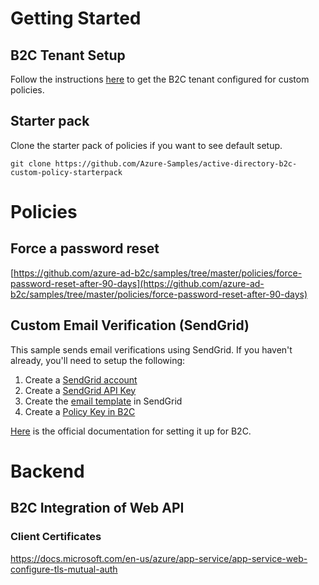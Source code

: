 

# Getting Started

## B2C Tenant Setup

Follow the instructions [here](https://docs.microsoft.com/en-us/azure/active-directory-b2c/custom-policy-get-started?tabs=applications) to get the B2C tenant configured for custom policies.


## Starter pack

Clone the starter pack of policies if you want to see default setup.

```git
git clone https://github.com/Azure-Samples/active-directory-b2c-custom-policy-starterpack
```

# Policies

## Force a password reset

[https://github.com/azure-ad-b2c/samples/tree/master/policies/force-password-reset-after-90-days](https://github.com/azure-ad-b2c/samples/tree/master/policies/force-password-reset-after-90-days)

## Custom Email Verification (SendGrid)

This sample sends email verifications using SendGrid. If you haven't already, you'll need to setup the following:

1. Create a [SendGrid account](https://docs.microsoft.com/en-us/azure/sendgrid-dotnet-how-to-send-email#create-a-sendgrid-account)
2. Create a [SendGrid API Key](https://docs.microsoft.com/en-us/azure/sendgrid-dotnet-how-to-send-email#to-find-your-sendgrid-api-key)
3. Create the [email template](https://docs.microsoft.com/en-us/azure/active-directory-b2c/custom-email#create-sendgrid-template) in SendGrid
4. Create a [Policy Key in B2C](https://docs.microsoft.com/en-us/azure/active-directory-b2c/custom-email#create-azure-ad-b2c-policy-key)


[Here](https://docs.microsoft.com/en-us/azure/active-directory-b2c/custom-email) is the official documentation for setting it up for B2C.

# Backend

## B2C Integration of Web API 

### Client Certificates
https://docs.microsoft.com/en-us/azure/app-service/app-service-web-configure-tls-mutual-auth
